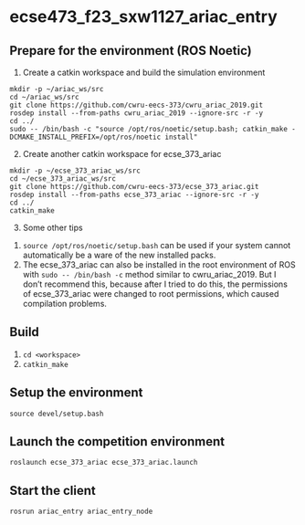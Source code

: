 # ecse473_f23_sxw1127_ariac_entry
## Prepare for the environment (ROS Noetic)
1. Create a catkin workspace and build the simulation environment
```
mkdir -p ~/ariac_ws/src
cd ~/ariac_ws/src
git clone https://github.com/cwru-eecs-373/cwru_ariac_2019.git
rosdep install --from-paths cwru_ariac_2019 --ignore-src -r -y
cd ../
sudo -- /bin/bash -c "source /opt/ros/noetic/setup.bash; catkin_make -DCMAKE_INSTALL_PREFIX=/opt/ros/noetic install"
```


2. Create another catkin workspace for ecse_373_ariac
```
mkdir -p ~/ecse_373_ariac_ws/src
cd ~/ecse_373_ariac_ws/src
git clone https://github.com/cwru-eecs-373/ecse_373_ariac.git
rosdep install --from-paths ecse_373_ariac --ignore-src -r -y
cd ../
catkin_make
```

3. Some other tips
1) `source /opt/ros/noetic/setup.bash` can be used if your system cannot automatically be a ware of the new installed packs.
2) The ecse_373_ariac can also be installed in the root environment of ROS with `sudo -- /bin/bash -c` method similar to cwru_ariac_2019. But I don’t recommend this, because after I tried to do this, the permissions of ecse_373_ariac were changed to root permissions, which caused compilation problems.


## Build
1. `cd <workspace>`
2. `catkin_make`
## Setup the environment
`source devel/setup.bash`
## Launch the competition environment
`roslaunch ecse_373_ariac ecse_373_ariac.launch`
## Start the client
`rosrun ariac_entry ariac_entry_node`
